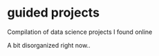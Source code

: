 # guided projects

Compilation of data science projects I found online 

A bit disorganized right now..

